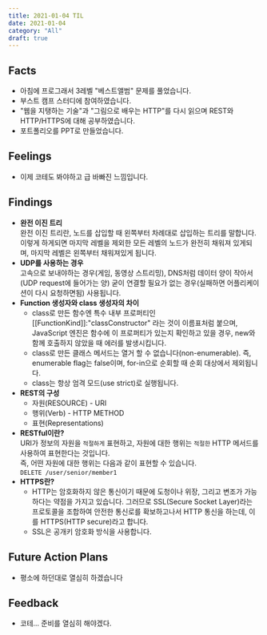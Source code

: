 ```yaml
---
title: 2021-01-04 TIL
date: 2021-01-04
category: "All"
draft: true
---
```


## Facts

- 아침에 프로그래서 3레벨 "베스트앨범" 문제를 풀었습니다.
- 부스트 캠프 스터디에 참여하였습니다.
- "웹을 지탱하는 기술"과 "그림으로 배우는 HTTP"를 다시 읽으며 REST와 HTTP/HTTPS에 대해 공부하였습니다.
- 포트폴리오를 PPT로 만들었습니다. 

## Feelings

- 이제 코테도 봐야하고 급 바빠진 느낌입니다.

## Findings

- **완전 이진 트리**  
  완전 이진 트리란, 노드를 삽입할 때 왼쪽부터 차례대로 삽입하는 트리를 말합니다. 이렇게 하게되면 마지막 레벨을 제외한 모든 레벨의 노드가 완전히 채워져 있게되며, 마지막 레벨은 왼쪽부터 채워져있게 됩니다.
- **UDP를 사용하는 경우**  
  고속으로 보내야하는 경우(게임, 동영상 스트리밍), DNS처럼 데이터 양이 작아서 (UDP request에 들어가는 양) 굳이 연결할 필요가 없는 경우(실패하면 어플리케이션이 다시 요청하면됨) 사용됩니다.
- **Function 생성자와 class 생성자의 차이**  
  - class로 만든 함수엔 특수 내부 프로퍼티인 [[FunctionKind]]:"classConstructor" 라는 것이 이름표처럼 붙으며, JavaScript 엔진은 함수에 이 프로퍼티가 있는지 확인하고 있을 경우, new와 함께 호출하지 않았을 때 에러를 발생시킵니다.
  - class로 만든 클래스 메서드는 열거 할 수 없습니다(non-enumerable). 즉, enumerable flag는 false이며, for-in으로 순회할 때 순회 대상에서 제외됩니다.
  - class는 항상 엄격 모드(use strict)로 실행됩니다.
- **REST의 구성**  
  - 자원(RESOURCE) - URI
  - 행위(Verb) - HTTP METHOD
  - 표현(Representations)
- **RESTful이란?**  
  URI가 정보의 자원을 `적절하게` 표현하고, 자원에 대한 행위는 `적절한` HTTP 메서드를 사용하여 표현한다는 것입니다.  
  즉, 어떤 자원에 대한 행위는 다음과 같이 표현할 수 있습니다.  
  `DELETE /user/senior/member1`
- **HTTPS란?**  
  - HTTP는 암호화하지 않은 통신이기 때문에 도청이나 위장, 그리고 변조가 가능하다는 약점을 가지고 있습니다. 그러므로 SSL(Secure Socket Layer)라는 프로토콜을 조합하여 안전한 통신로를 확보하고나서 HTTP 통신을 하는데, 이를 HTTPS(HTTP secure)라고 합니다.
  - SSL은 공개키 암호화 방식을 사용합니다.

## Future Action Plans

- 평소에 하던대로 열심히 하겠습니다

## Feedback

- 코테... 준비를 열심히 해야겠다.
